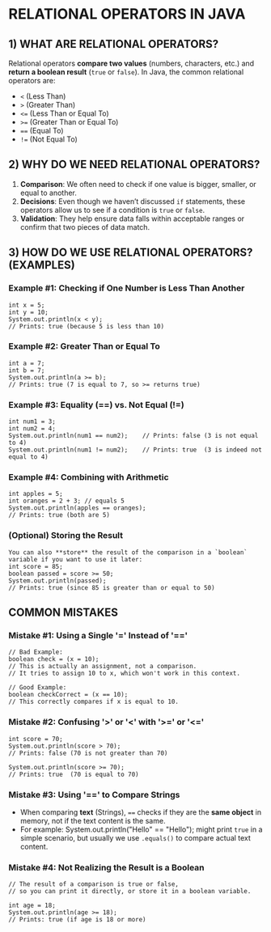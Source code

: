 # RELATIONAL OPERATORS IN JAVA

## 1) WHAT ARE RELATIONAL OPERATORS?
Relational operators **compare two values** (numbers, characters, etc.) and **return a boolean result** (`true` or `false`). In Java, the common relational operators are:
- `<`  (Less Than)
- `>`  (Greater Than)
- `<=` (Less Than or Equal To)
- `>=` (Greater Than or Equal To)
- `==` (Equal To)
- `!=` (Not Equal To)

## 2) WHY DO WE NEED RELATIONAL OPERATORS?
1. **Comparison**: We often need to check if one value is bigger, smaller, or equal to another.
2. **Decisions**: Even though we haven’t discussed `if` statements, these operators allow us to see if a condition is `true` or `false`.
3. **Validation**: They help ensure data falls within acceptable ranges or confirm that two pieces of data match.

## 3) HOW DO WE USE RELATIONAL OPERATORS? (EXAMPLES)

### Example #1: Checking if One Number is Less Than Another
    int x = 5;
    int y = 10;
    System.out.println(x < y);
    // Prints: true (because 5 is less than 10)

### Example #2: Greater Than or Equal To
    int a = 7;
    int b = 7;
    System.out.println(a >= b);
    // Prints: true (7 is equal to 7, so >= returns true)

### Example #3: Equality (==) vs. Not Equal (!=)
    int num1 = 3;
    int num2 = 4;
    System.out.println(num1 == num2);    // Prints: false (3 is not equal to 4)
    System.out.println(num1 != num2);    // Prints: true  (3 is indeed not equal to 4)

### Example #4: Combining with Arithmetic
    int apples = 5;
    int oranges = 2 + 3; // equals 5
    System.out.println(apples == oranges);
    // Prints: true (both are 5)

### (Optional) Storing the Result
    You can also **store** the result of the comparison in a `boolean` variable if you want to use it later:
    int score = 85;
    boolean passed = score >= 50;
    System.out.println(passed);
    // Prints: true (since 85 is greater than or equal to 50)

## COMMON MISTAKES

### Mistake #1: Using a Single '=' Instead of '=='
    // Bad Example:
    boolean check = (x = 10);
    // This is actually an assignment, not a comparison.
    // It tries to assign 10 to x, which won't work in this context.

    // Good Example:
    boolean checkCorrect = (x == 10);
    // This correctly compares if x is equal to 10.

### Mistake #2: Confusing '>' or '<' with '>=' or '<='
    int score = 70;
    System.out.println(score > 70);
    // Prints: false (70 is not greater than 70)

    System.out.println(score >= 70);
    // Prints: true  (70 is equal to 70)

### Mistake #3: Using '==' to Compare Strings
- When comparing **text** (Strings), `==` checks if they are the **same object** in memory, not if the text content is the same.
- For example:
  System.out.println("Hello" == "Hello");
  might print `true` in a simple scenario, but usually we use `.equals()` to compare actual text content.

### Mistake #4: Not Realizing the Result is a Boolean
    // The result of a comparison is true or false,
    // so you can print it directly, or store it in a boolean variable.

    int age = 18;
    System.out.println(age >= 18);
    // Prints: true (if age is 18 or more)

